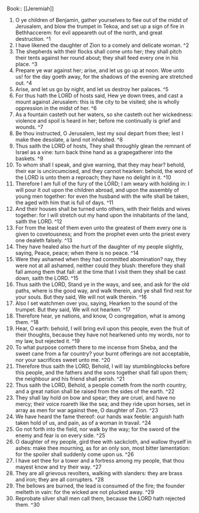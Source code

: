  Book:: [[Jeremiah]]
 1. O ye children of Benjamin, gather yourselves to flee out of the midst of Jerusalem, and blow the trumpet in Tekoa, and set up a sign of fire in Bethhaccerem: for evil appeareth out of the north, and great destruction. ^1
 2. I have likened the daughter of Zion to a comely and delicate woman. ^2
 3. The shepherds with their flocks shall come unto her; they shall pitch their tents against her round about; they shall feed every one in his place. ^3
 4. Prepare ye war against her; arise, and let us go up at noon. Woe unto us! for the day goeth away, for the shadows of the evening are stretched out. ^4
 5. Arise, and let us go by night, and let us destroy her palaces. ^5
 6. For thus hath the LORD of hosts said, Hew ye down trees, and cast a mount against Jerusalem: this is the city to be visited; she is wholly oppression in the midst of her. ^6
 7. As a fountain casteth out her waters, so she casteth out her wickedness: violence and spoil is heard in her; before me continually is grief and wounds. ^7
 8. Be thou instructed, O Jerusalem, lest my soul depart from thee; lest I make thee desolate, a land not inhabited. ^8
 9. Thus saith the LORD of hosts, They shall throughly glean the remnant of Israel as a vine: turn back thine hand as a grapegatherer into the baskets. ^9
 10. To whom shall I speak, and give warning, that they may hear? behold, their ear is uncircumcised, and they cannot hearken: behold, the word of the LORD is unto them a reproach; they have no delight in it. ^10
 11. Therefore I am full of the fury of the LORD; I am weary with holding in: I will pour it out upon the children abroad, and upon the assembly of young men together: for even the husband with the wife shall be taken, the aged with him that is full of days. ^11
 12. And their houses shall be turned unto others, with their fields and wives together: for I will stretch out my hand upon the inhabitants of the land, saith the LORD. ^12
 13. For from the least of them even unto the greatest of them every one is given to covetousness; and from the prophet even unto the priest every one dealeth falsely. ^13
 14. They have healed also the hurt of the daughter of my people slightly, saying, Peace, peace; when there is no peace. ^14
 15. Were they ashamed when they had committed abomination? nay, they were not at all ashamed, neither could they blush: therefore they shall fall among them that fall: at the time that I visit them they shall be cast down, saith the LORD. ^15
 16. Thus saith the LORD, Stand ye in the ways, and see, and ask for the old paths, where is the good way, and walk therein, and ye shall find rest for your souls. But they said, We will not walk therein. ^16
 17. Also I set watchmen over you, saying, Hearken to the sound of the trumpet. But they said, We will not hearken. ^17
 18. Therefore hear, ye nations, and know, O congregation, what is among them. ^18
 19. Hear, O earth: behold, I will bring evil upon this people, even the fruit of their thoughts, because they have not hearkened unto my words, nor to my law, but rejected it. ^19
 20. To what purpose cometh there to me incense from Sheba, and the sweet cane from a far country? your burnt offerings are not acceptable, nor your sacrifices sweet unto me. ^20
 21. Therefore thus saith the LORD, Behold, I will lay stumblingblocks before this people, and the fathers and the sons together shall fall upon them; the neighbour and his friend shall perish. ^21
 22. Thus saith the LORD, Behold, a people cometh from the north country, and a great nation shall be raised from the sides of the earth. ^22
 23. They shall lay hold on bow and spear; they are cruel, and have no mercy; their voice roareth like the sea; and they ride upon horses, set in array as men for war against thee, O daughter of Zion. ^23
 24. We have heard the fame thereof: our hands wax feeble: anguish hath taken hold of us, and pain, as of a woman in travail. ^24
 25. Go not forth into the field, nor walk by the way; for the sword of the enemy and fear is on every side. ^25
 26. O daughter of my people, gird thee with sackcloth, and wallow thyself in ashes: make thee mourning, as for an only son, most bitter lamentation: for the spoiler shall suddenly come upon us. ^26
 27. I have set thee for a tower and a fortress among my people, that thou mayest know and try their way. ^27
 28. They are all grievous revolters, walking with slanders: they are brass and iron; they are all corrupters. ^28
 29. The bellows are burned, the lead is consumed of the fire; the founder melteth in vain: for the wicked are not plucked away. ^29
 30. Reprobate silver shall men call them, because the LORD hath rejected them. ^30
